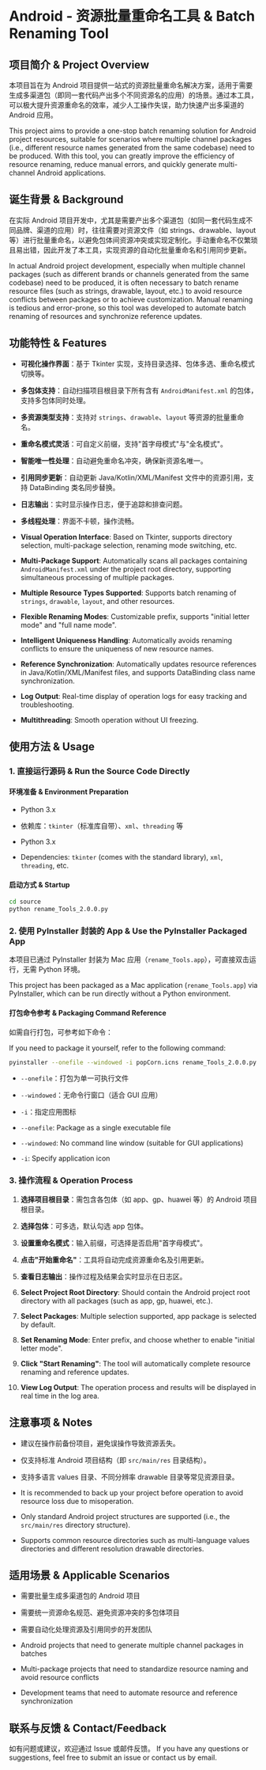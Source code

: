 # Android - 资源批量重命名工具 & Batch Renaming Tool

## 项目简介 & Project Overview

本项目旨在为 Android 项目提供一站式的资源批量重命名解决方案，适用于需要生成多渠道包（即同一套代码产出多个不同资源名的应用）的场景。通过本工具，可以极大提升资源重命名的效率，减少人工操作失误，助力快速产出多渠道的 Android 应用。

This project aims to provide a one-stop batch renaming solution for Android project resources, suitable for scenarios where multiple channel packages (i.e., different resource names generated from the same codebase) need to be produced. With this tool, you can greatly improve the efficiency of resource renaming, reduce manual errors, and quickly generate multi-channel Android applications.

## 诞生背景 & Background

在实际 Android 项目开发中，尤其是需要产出多个渠道包（如同一套代码生成不同品牌、渠道的应用）时，往往需要对资源文件（如 strings、drawable、layout 等）进行批量重命名，以避免包体间资源冲突或实现定制化。手动重命名不仅繁琐且易出错，因此开发了本工具，实现资源的自动化批量重命名和引用同步更新。

In actual Android project development, especially when multiple channel packages (such as different brands or channels generated from the same codebase) need to be produced, it is often necessary to batch rename resource files (such as strings, drawable, layout, etc.) to avoid resource conflicts between packages or to achieve customization. Manual renaming is tedious and error-prone, so this tool was developed to automate batch renaming of resources and synchronize reference updates.

## 功能特性 & Features

- **可视化操作界面**：基于 Tkinter 实现，支持目录选择、包体多选、重命名模式切换等。
- **多包体支持**：自动扫描项目根目录下所有含有 `AndroidManifest.xml` 的包体，支持多包体同时处理。
- **多资源类型支持**：支持对 `strings`、`drawable`、`layout` 等资源的批量重命名。
- **重命名模式灵活**：可自定义前缀，支持"首字母模式"与"全名模式"。
- **智能唯一性处理**：自动避免重命名冲突，确保新资源名唯一。
- **引用同步更新**：自动更新 Java/Kotlin/XML/Manifest 文件中的资源引用，支持 DataBinding 类名同步替换。
- **日志输出**：实时显示操作日志，便于追踪和排查问题。
- **多线程处理**：界面不卡顿，操作流畅。

- **Visual Operation Interface**: Based on Tkinter, supports directory selection, multi-package selection, renaming mode switching, etc.
- **Multi-Package Support**: Automatically scans all packages containing `AndroidManifest.xml` under the project root directory, supporting simultaneous processing of multiple packages.
- **Multiple Resource Types Supported**: Supports batch renaming of `strings`, `drawable`, `layout`, and other resources.
- **Flexible Renaming Modes**: Customizable prefix, supports "initial letter mode" and "full name mode".
- **Intelligent Uniqueness Handling**: Automatically avoids renaming conflicts to ensure the uniqueness of new resource names.
- **Reference Synchronization**: Automatically updates resource references in Java/Kotlin/XML/Manifest files, and supports DataBinding class name synchronization.
- **Log Output**: Real-time display of operation logs for easy tracking and troubleshooting.
- **Multithreading**: Smooth operation without UI freezing.

## 使用方法 & Usage

### 1. 直接运行源码 & Run the Source Code Directly

#### 环境准备 & Environment Preparation

- Python 3.x
- 依赖库：`tkinter`（标准库自带）、`xml`、`threading` 等

- Python 3.x
- Dependencies: `tkinter` (comes with the standard library), `xml`, `threading`, etc.

#### 启动方式 & Startup

```bash
cd source
python rename_Tools_2.0.0.py
```

### 2. 使用 PyInstaller 封装的 App & Use the PyInstaller Packaged App

本项目已通过 PyInstaller 封装为 Mac 应用（`rename_Tools.app`），可直接双击运行，无需 Python 环境。

This project has been packaged as a Mac application (`rename_Tools.app`) via PyInstaller, which can be run directly without a Python environment.

#### 打包命令参考 & Packaging Command Reference

如需自行打包，可参考如下命令：

If you need to package it yourself, refer to the following command:

```bash
pyinstaller --onefile --windowed -i popCorn.icns rename_Tools_2.0.0.py
```

- `--onefile`：打包为单一可执行文件
- `--windowed`：无命令行窗口（适合 GUI 应用）
- `-i`：指定应用图标

- `--onefile`: Package as a single executable file
- `--windowed`: No command line window (suitable for GUI applications)
- `-i`: Specify application icon

### 3. 操作流程 & Operation Process

1. **选择项目根目录**：需包含各包体（如 app、gp、huawei 等）的 Android 项目根目录。
2. **选择包体**：可多选，默认勾选 app 包体。
3. **设置重命名模式**：输入前缀，可选择是否启用"首字母模式"。
4. **点击"开始重命名"**：工具将自动完成资源重命名及引用更新。
5. **查看日志输出**：操作过程及结果会实时显示在日志区。

1. **Select Project Root Directory**: Should contain the Android project root directory with all packages (such as app, gp, huawei, etc.).
2. **Select Packages**: Multiple selection supported, app package is selected by default.
3. **Set Renaming Mode**: Enter prefix, and choose whether to enable "initial letter mode".
4. **Click "Start Renaming"**: The tool will automatically complete resource renaming and reference updates.
5. **View Log Output**: The operation process and results will be displayed in real time in the log area.

## 注意事项 & Notes

- 建议在操作前备份项目，避免误操作导致资源丢失。
- 仅支持标准 Android 项目结构（即 `src/main/res` 目录结构）。
- 支持多语言 values 目录、不同分辨率 drawable 目录等常见资源目录。

- It is recommended to back up your project before operation to avoid resource loss due to misoperation.
- Only standard Android project structures are supported (i.e., the `src/main/res` directory structure).
- Supports common resource directories such as multi-language values directories and different resolution drawable directories.

## 适用场景 & Applicable Scenarios

- 需要批量生成多渠道包的 Android 项目
- 需要统一资源命名规范、避免资源冲突的多包体项目
- 需要自动化处理资源及引用同步的开发团队

- Android projects that need to generate multiple channel packages in batches
- Multi-package projects that need to standardize resource naming and avoid resource conflicts
- Development teams that need to automate resource and reference synchronization

## 联系与反馈 & Contact/Feedback

如有问题或建议，欢迎通过 Issue 或邮件反馈。
If you have any questions or suggestions, feel free to submit an issue or contact us by email.
